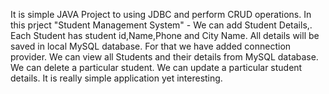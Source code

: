 It is simple JAVA Project  to using JDBC and perform CRUD operations.
In this prject "Student Management System" - We can add Student Details,. Each Student has student id,Name,Phone and City Name. 
All details will be saved in local MySQL database. For that we have added connection provider.
We can view all Students and their details from MySQL database.
We can delete a particular student.
We can update a particular student details.
It is really simple application yet interesting.
